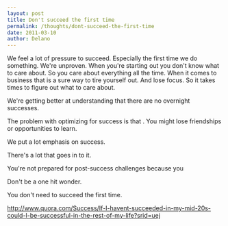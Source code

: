 ```yaml
---
layout: post
title: Don't succeed the first time
permalink: /thoughts/dont-succeed-the-first-time
date: 2011-03-10
author: Delano
---
```



We feel a lot of pressure to succeed. Especially the first time we do something. We're unproven. When you're starting out you don't know what to care about. So you care about everything all the time. When it comes to business that is a sure way to tire yourself out. And lose focus. So it takes times to figure out what to care about.

We're getting better at understanding that there are no overnight successes.

The problem with optimizing for success is that . You might lose friendships or opportunities to learn.

We put a lot emphasis on success.

There's a lot that goes in to it.

You're not prepared for post-success challenges because you


Don't be a one hit wonder.



You don't need to succeed the first time.

http://www.quora.com/Success/If-I-havent-succeeded-in-my-mid-20s-could-I-be-successful-in-the-rest-of-my-life?srid=uej
